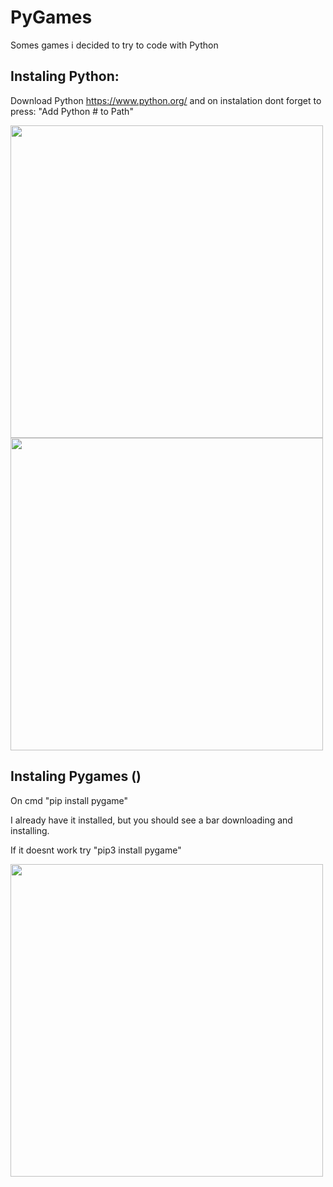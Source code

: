 # PyGames
Somes games i decided to try to code with Python

## Instaling Python:

Download Python https://www.python.org/ and on instalation dont forget to press: "Add Python # to Path"

<img src="./Gameplay_img/Menu.PNG" width=500 height=500>
<img src="./Gameplay_img/Menu.PNG" width=500 height=500>

## Instaling Pygames ()

On cmd "pip install pygame"

I already have it installed, but you should see a bar downloading and installing.

If it doesnt work try "pip3 install pygame"

<img src="./Gameplay_img/Menu.PNG" width=500 height=500>
